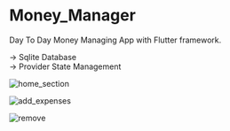 # Money_Manager

Day To Day Money Managing App with Flutter framework.  

-> Sqlite Database  
-> Provider State Management  

<!-- <img src="https://github.com/AzharKV/Money_Manager/blob/master/screenshot/20210702_154652.gif?raw=true" width="30%">  
<img src="https://github.com/AzharKV/Money_Manager/blob/master/screenshot/20210702_155007.gif?raw=true" width="30%">  
<img src="https://github.com/AzharKV/Money_Manager/blob/master/screenshot/20210702_155204.gif?raw=true" width="30%"> -->



![home_section](https://user-images.githubusercontent.com/34079425/172099397-693a2fe0-9168-42f2-8793-b76b92d945eb.gif)


![add_expenses](https://user-images.githubusercontent.com/34079425/172099423-8ede8fb8-bc06-416d-8d7e-1a8c2948f5d4.gif)


![remove](https://user-images.githubusercontent.com/34079425/172099431-66f3629e-f793-4785-8222-388c8a0c3205.gif)
